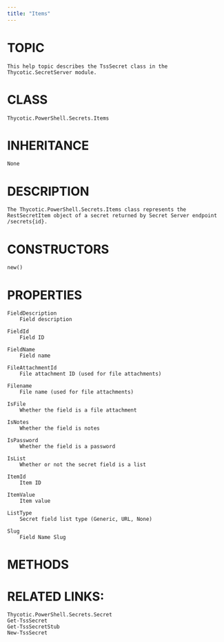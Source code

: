 ```yaml
---
title: "Items"
---
```


# TOPIC
    This help topic describes the TssSecret class in the Thycotic.SecretServer module.

# CLASS
    Thycotic.PowerShell.Secrets.Items

# INHERITANCE
    None

# DESCRIPTION
    The Thycotic.PowerShell.Secrets.Items class represents the RestSecretItem object of a secret returned by Secret Server endpoint /secrets{id}.

# CONSTRUCTORS
    new()

# PROPERTIES
    FieldDescription
        Field description

    FieldId
        Field ID

    FieldName
        Field name

    FileAttachmentId
        File attachment ID (used for file attachments)

    Filename
        File name (used for file attachments)

    IsFile
        Whether the field is a file attachment

    IsNotes
        Whether the field is notes

    IsPassword
        Whether the field is a password

    IsList
        Whether or not the secret field is a list

    ItemId
        Item ID

    ItemValue
        Item value

    ListType
        Secret field list type (Generic, URL, None)

    Slug
        Field Name Slug

# METHODS

# RELATED LINKS:
    Thycotic.PowerShell.Secrets.Secret
    Get-TssSecret
    Get-TssSecretStub
    New-TssSecret